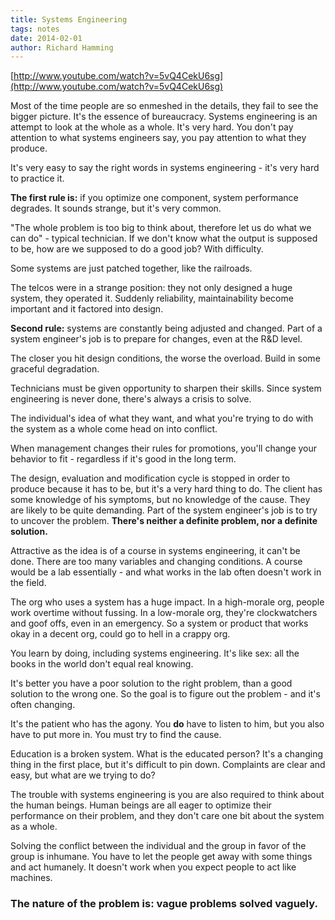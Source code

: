 ```yaml
---
title: Systems Engineering
tags: notes
date: 2014-02-01
author: Richard Hamming
---
```


[http://www.youtube.com/watch?v=5vQ4CekU6sg](http://www.youtube.com/watch?v=5vQ4CekU6sg)

Most of the time people are so enmeshed in the details, they fail to see the bigger picture. It's the essence of bureaucracy. Systems engineering is an attempt to look at the whole as a whole. It's very hard. You don't pay attention to what systems engineers say, you pay attention to what they produce.

It's very easy to say the right words in systems engineering - it's very hard to practice it.

**The first rule is:** if you optimize one component, system performance degrades. It sounds strange, but it's very common.

"The whole problem is too big to think about, therefore let us do what we can do" - typical technician. If we don't know what the output is supposed to be, how are we supposed to do a good job? With difficulty.

Some systems are just patched together, like the railroads.

The telcos were in a strange position: they not only designed a huge system, they operated it. Suddenly reliability, maintainability become important and it factored into design.

**Second rule:** systems are constantly being adjusted and changed. Part of a system engineer's job is to prepare for changes, even at the R&D level.

The closer you hit design conditions, the worse the overload. Build in some graceful degradation.

Technicians must be given opportunity to sharpen their skills. Since system engineering is never done, there's always a crisis to solve.

The individual's idea of what they want, and what you're trying to do with the system as a whole come head on into conflict.

When management changes their rules for promotions, you'll change your behavior to fit - regardless if it's good in the long term.

The design, evaluation and modification cycle is stopped in order to produce because it has to be, but it's a very hard thing to do. The client has some knowledge of his symptoms, but no knowledge of the cause. They are likely to be quite demanding. Part of the system engineer's job is to try to uncover the problem. **There's neither a definite problem, nor a definite solution.**

Attractive as the idea is of a course in systems engineering, it can't be done. There are too many variables and changing conditions. A course would be a lab essentially - and what works in the lab often doesn't work in the field.

The org who uses a system has a huge impact. In a high-morale org, people work overtime without fussing. In a low-morale org, they're clockwatchers and goof offs, even in an emergency. So a system or product that works okay in a decent org, could go to hell in a crappy org.

You learn by doing, including systems engineering. It's like sex: all the books in the world don't equal real knowing.

It's better you have a poor solution to the right problem, than a good solution to the wrong one. So the goal is to figure out the problem - and it's often changing.

It's the patient who has the agony. You **do** have to listen to him, but you also have to put more in. You must try to find the cause.

Education is a broken system. What is the educated person? It's a changing thing in the first place, but it's difficult to pin down. Complaints are clear and easy, but what are we trying to do?

The trouble with systems engineering is you are also required to think about the human beings. Human beings are all eager to optimize their performance on their problem, and they don't care one bit about the system as a whole.

Solving the conflict between the individual and the group in favor of the group is inhumane. You have to let the people get away with some things and act humanely. It doesn't work when you expect people to act like machines.

### The nature of the problem is: vague problems solved vaguely.
